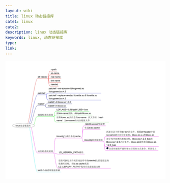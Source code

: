```yaml
---
layout: wiki
title: linux 动态链接库
cate1: linux
cate2:
description: linux 动态链接库
keywords: linux, 动态链接库
type:
link:
---
```


![linux 动态链接库](/images/wiki/linux-dynamic-library.jpg)
